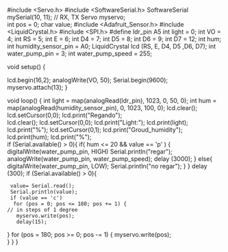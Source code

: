 #include <Servo.h> 
#include <SoftwareSerial.h>
SoftwareSerial mySerial(10, 11); // RX, TX
Servo myservo;   
int pos = 0;
char value;
#include <Adafruit_Sensor.h>
#include <LiquidCrystal.h>
#include <SPI.h>
#define ldr_pin A5
int light = 0;
int VO = 4;
int RS = 5;
int E = 6;
int D4 = 7;
int D5 = 8;
int D6 = 9;
int D7 = 12;
int hum;
int humidity_sensor_pin = A0;
LiquidCrystal lcd (RS, E, D4, D5 ,D6, D7);
int water_pump_pin = 3;
int water_pump_speed = 255;

void setup() {

  lcd.begin(16,2); 
  analogWrite(VO, 50);
  Serial.begin(9600);
   myservo.attach(13); 
}

void loop() {
 int light = map(analogRead(ldr_pin), 1023, 0, 50, 0);
 int hum = map(analogRead(humidity_sensor_pin), 0, 1023, 100, 0);
    lcd.clear();
    lcd.setCursor(0,0);
    lcd.print("Regando");  
    lcd.clear();
    lcd.setCursor(0,0);
    lcd.print("Light:");
    lcd.print(light);
    lcd.print("%");
    lcd.setCursor(0,1);
    lcd.print("Groud_humidity");
    lcd.print(hum);
    lcd.print("%");  
if (Serial.available() > 0){
 if( hum <= 20 && value == 'p'  ) {
 digitalWrite(water_pump_pin, HIGH)
 Serial.println("regar");
 analogWrite(water_pump_pin, water_pump_speed);
 delay (3000);
 }
 else{
 digitalWrite(water_pump_pin, LOW);
 Serial.println("no regar");
}
 }
delay (300);
if (Serial.available() > 0){

     value= Serial.read();  
     Serial.println(value);
     if (value == 'c')
      for (pos = 0; pos <= 180; pos += 1) { 
    // in steps of 1 degree
       myservo.write(pos);              
       delay(15);                       
  }
  for (pos = 180; pos >= 0; pos -= 1) {
      myservo.write(pos);              
  }
}
}
